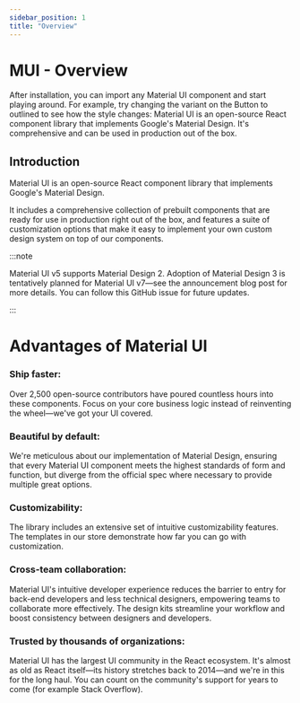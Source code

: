 ```yaml
---
sidebar_position: 1
title: "Overview"
---
```


# MUI - Overview

After installation, you can import any Material UI component and start playing around. For example, try changing the variant on the Button to outlined to see how the style changes:
Material UI is an open-source React component library that implements Google's Material Design. It's comprehensive and can be used in production out of the box.

## Introduction

Material UI is an open-source React component library that implements Google's Material Design.

It includes a comprehensive collection of prebuilt components that are ready for use in production right out of the box, and features a suite of customization options that make it easy to implement your own custom design system on top of our components.

:::note

Material UI v5 supports Material Design 2. Adoption of Material Design 3 is tentatively planned for Material UI v7—see the announcement blog post for more details. You can follow this GitHub issue for future updates.

:::

# Advantages of Material UI

### Ship faster:

Over 2,500 open-source contributors have poured countless hours into these components. Focus on your core business logic instead of reinventing the wheel—we've got your UI covered.

### Beautiful by default:

We're meticulous about our implementation of Material Design, ensuring that every Material UI component meets the highest standards of form and function, but diverge from the official spec where necessary to provide multiple great options.

### Customizability:

The library includes an extensive set of intuitive customizability features. The templates in our store demonstrate how far you can go with customization.

### Cross-team collaboration:

Material UI's intuitive developer experience reduces the barrier to entry for back-end developers and less technical designers, empowering teams to collaborate more effectively. The design kits streamline your workflow and boost consistency between designers and developers.

### Trusted by thousands of organizations:

Material UI has the largest UI community in the React ecosystem. It's almost as old as React itself—its history stretches back to 2014—and we're in this for the long haul. You can count on the community's support for years to come (for example Stack Overflow).

